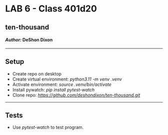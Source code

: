 # LAB 6 - Class 401d20

## ten-thousand

#### *Author:* DeShon Dixon

---

## Setup

- Create repo on desktop
- Create virtual environment: 
*python3.11 -m venv .venv*
- Activate environment: 
*source .venv/bin/activate*
- Install pywatch: 
*pip install pytest-watch*
- Clone repo: *https://github.com/deshondixon/ten-thousand.git*

---

## Tests

- Use *pytest-watch* to test program.




